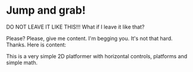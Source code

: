 # Jump and grab! 

DO NOT LEAVE IT LIKE THIS!!! What if I leave it like that?

Please? Please, give me content. I'm begging you. It's not that hard. Thanks. Here is content:

This is a very simple 2D platformer with horizontal controls, platforms and simple math. 
